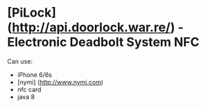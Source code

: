 # [PiLock] (http://api.doorlock.war.re/) - Electronic Deadbolt System NFC


Can use:
- iPhone 6/6s
- [nymi] (http://www.nymi.com)
- nfc card
- java 8
